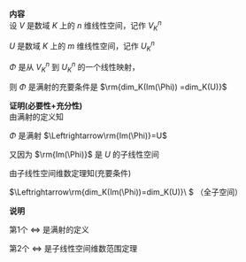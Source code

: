 **内容**  
设 $V$ 是数域 $K$ 上的 $n$ 维线性空间，记作 $V_K^n$   
  
 $U$ 是数域 $K$ 上的 $m$ 维线性空间，记作 $U_K^n$   
  
 $\Phi$ 是从 $V_K^n$ 到 $U_K^n$ 的一个线性映射，  
  
则 $\Phi$ 是满射的充要条件是 $\rm{dim_K(Im(\Phi))  
=dim_K(U)}$   
  
**证明(必要性+充分性)**  
由满射的定义知  
  
 $\Phi$ 是满射 $\Leftrightarrow\rm{Im(\Phi)}=U$   
  
又因为 $\rm{Im(\Phi)}$ 是 $U$ 的子线性空间  
  
由子线性空间维数定理知(充要条件)  
  
 $\Leftrightarrow\rm{dim_K(Im(\Phi))=dim_K(U)}\ $ （全子空间）  
  
**说明**  
  
第1个 $\Leftrightarrow$ 是满射的定义  
  
第2个 $\Leftrightarrow$ 是子线性空间维数范围定理  

